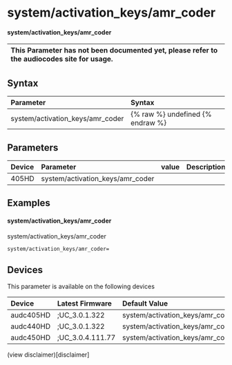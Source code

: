 ﻿---
description: system/activation_keys/amr_coder
search: false
---

# system/activation_keys/amr_coder

#### system/activation_keys/amr_coder


| This Parameter has not been documented yet, please refer to the audiocodes site for usage.  |
| :--- |

## Syntax
| Parameter | Syntax |
| :--- | :--- |
|system/activation_keys/amr_coder | {% raw %} undefined {% endraw %} |

## Parameters
|Device|Parameter|value|Description|
|:---|:---|:---|:---|
| 405HD | system/activation_keys/amr_coder |  |  |

## Examples
#### system/activation_keys/amr_coder

system/activation_keys/amr_coder

```
system/activation_keys/amr_coder=
```

## Devices
This parameter is available on the following devices

| Device | Latest Firmware | Default Value |
|:---|:---|:---|
| audc405HD | ;UC_3.0.1.322 | system/activation_keys/amr_coder= 
| audc440HD | ;UC_3.0.1.322 | system/activation_keys/amr_coder= 
| audc450HD | ;UC_3.0.4.111.77 | system/activation_keys/amr_coder= 

(view disclaimer)[disclaimer]
